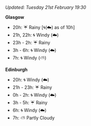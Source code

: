 *Updated: Tuesday 21st February 19:30*

**Glasgow**

* 20h: :umbrella: Rainy [:cyclone:(:cloud:) as of 10h]
* 21h, 22h: :cyclone: Windy (:cloud:)
* 23h - 2h: :umbrella: Rainy
* 3h - 6h: :cyclone: Windy (:cloud:)
* 7h: :cyclone: Windy (:partly_sunny:)

**Edinburgh**

* 20h: :cyclone: Windy (:cloud:)
* 21h - 23h: :umbrella: Rainy
* 0h - 2h: :cyclone: Windy (:cloud:)
* 3h - 5h: :umbrella: Rainy
* 6h: :cyclone: Windy (:cloud:)
* 7h: :partly_sunny: Partly Cloudy
